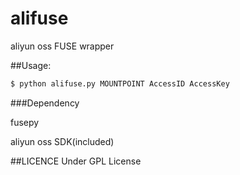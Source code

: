 alifuse
=======

aliyun oss FUSE wrapper

##Usage:
```bash
$ python alifuse.py MOUNTPOINT AccessID AccessKey
```

###Dependency

fusepy

aliyun oss SDK(included)


##LICENCE
Under GPL License

